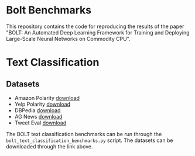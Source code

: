 # Bolt Benchmarks

This repository contains the code for reproducing the results of the paper "BOLT: An Automated Deep Learning Framework for Training and Deploying Large-Scale Neural Networks on Commodity CPU". 

# Text Classification 

## Datasets
- Amazon Polarity [download](https://huggingface.co/datasets/amazon_polarity)
- Yelp Polarity [download](https://huggingface.co/datasets/yelp_polarity)
- DBPedia [download](https://huggingface.co/datasets/dbpedia_14)
- AG News [download](https://huggingface.co/datasets/ag_news)
- Tweet Eval [download](https://huggingface.co/datasets/tweet_eval)

The BOLT text classification benchmarks can be run through the `bolt_text_classification_benchmarks.py` script. The datasets can be downloaded through the link above. 
